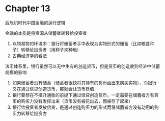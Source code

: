 # Chapter 13

后危机时代中国金融的运行逻辑

金融的本质是将资源从储蓄者转移给投资者
1. 以物易物的环境中：银行将储蓄者手中表现为实物形式的储蓄（比如粮食种子）转移给投资者（用种子来种地）
2. 古典经济学的看法

法币体系里，银行虽然可以无中生有的创造货币，但是货币的创造收到经济中储蓄规模的影响
1. 如果储蓄者没有储蓄（储蓄者很快将其持有的货币画出来购买实物），而银行又在通过信贷创造货币，那就会让货币贬值
2. 银行要想在不推升通胀的前提下通过信贷创造货币，一定需要在储蓄者方有货币的购买力没有发挥出来（货币没有被花出去，而被存了起来）
3. 银行给投资者发放信贷，是通过创造购买力的形式而将储蓄者方没有动用的购买力转移给投资方




